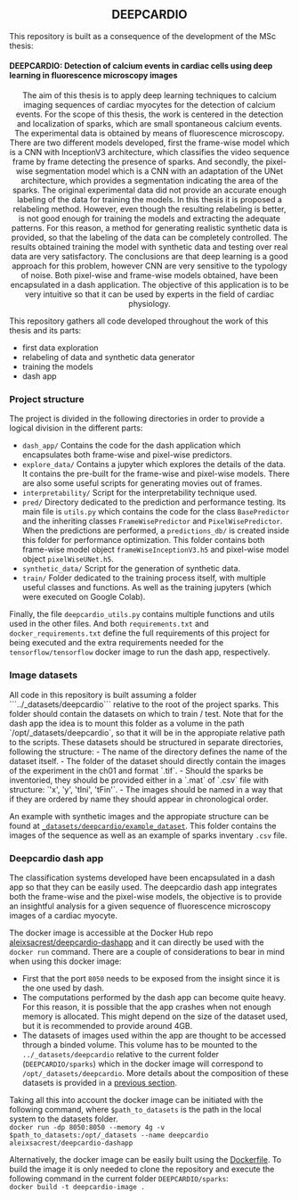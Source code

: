 <h2 align=center>DEEPCARDIO</h2>
This repository is built as a consequence of the development of the MSc thesis:
<h4>DEEPCARDIO: Detection of calcium events in cardiac cells using deep learning in fluorescence microscopy images</h4>

<!-- abstract -->
<p style="text-align: center">The aim of this thesis is to apply deep learning techniques to calcium imaging sequences of cardiac myocytes for the detection of calcium events. 
For the scope of this thesis, the work is centered in the detection and localization of sparks, which are small spontaneous calcium events. 
The experimental data is obtained by means of fluorescence microscopy.  
There are two different models developed, first the frame-wise model which is a CNN with InceptionV3 architecture, which 
classifies the video sequence frame by frame detecting the presence of sparks. And secondly, the pixel-wise segmentation 
model which is a CNN with an adaptation of the UNet architecture, which provides a segmentation indicating the area of the sparks.  
The original experimental data did not provide an accurate enough labeling of the data for training the models. 
In this thesis it is proposed a relabeling method. However, even though the resulting relabeling is better, is not good 
enough for training the models and extracting the adequate patterns. For this reason, a method for generating realistic 
synthetic data is provided, so that the labeling of the data can be completely controlled.  
The results obtained training the model with synthetic data and testing over real data are very satisfactory. 
The conclusions are that deep learning is a good approach for this problem, however CNN are very sensitive to the typology of noise.  
Both pixel-wise and frame-wise models obtained, have been encapsulated in a dash application. The objective of this
application is to be very intuitive so that it can be used by experts in the field of cardiac physiology.</p>

This repository gathers all code developed throughout the work of this thesis and its parts:
- first data exploration
- relabeling of data and synthetic data generator
- training the models
- dash app

### Project structure

The project is divided in the following directories in order to provide a logical division in the different parts:
- `dash_app/` Contains the code for the dash application which encapsulates both frame-wise and pixel-wise predictors.
- `explore_data/` Contains a jupyter which explores the details of the data. It contains the pre-built for the frame-wise 
and pixel-wise models. There are also some useful scripts for generating movies out of frames.
- `interpretability/` Script for the interpretability technique used.
- `pred/` Directory dedicated to the prediction and performance testing. Its main file is `utils.py` which contains the 
code for the class ``BasePredictor`` and the inheriting classes `FrameWisePredictor` and `PixelWisePredictor`.
When the predictions are performed, a `predictions_db/` is created inside this folder for performance optimization. 
This folder contains both frame-wise model object `frameWiseInceptionV3.h5` and pixel-wise model object `pixelWiseUNet.h5`.
- `synthetic_data/` Script for the generation of synthetic data.
- `train/` Folder dedicated to the training process itself, with multiple useful classes and functions. As well as the 
training jupyters (which were executed on Google Colab).

Finally, the file `deepcardio_utils.py` contains multiple functions and utils used in the other files. And both 
`requirements.txt` and `docker_requirements.txt` define the full requirements of this project for being executed and the 
extra requirements needed for the `tensorflow/tensorflow` docker image to run the dash app, respectively.

<h3 id="h3-image-datasets">Image datasets</h3>
All code in this repository is built assuming a folder ```../_datasets/deepcardio``` relative to the root of the project sparks. 
This folder should contain the datasets on which to train / test. Note that for the dash app the idea is to mount this
folder as a volume in the path `/opt/_datasets/deepcardio`, so that it will be in the appropiate relative path to the scripts.
These datasets should be structured in separate directories, following the structure:
- The name of the directory defines the name of the dataset itself.
- The folder of the dataset should directly contain the images of the experiment in the ch01 and format `.tif`.
- Should the sparks be inventoried, they should be provided either in a `.mat` of `.csv` file with structure: `'x', 'y', 'tIni', 'tFin'`.
- The images should be named in a way that if they are ordered by name they should appear in chronological order.

An example with synthetic images and the appropiate structure can be found at [`_datasets/deepcardio/example_dataset`](_datasets/deepcardio/example_dataset).
This folder contains the images of the sequence as well as an example of sparks inventary `.csv` file.

### Deepcardio dash app
The classification systems developed have been encapsulated in a dash app so that they can be easily used. 
The deepcardio dash app integrates both the frame-wise and the pixel-wise models, the objective is to provide an insightful 
analysis for a given sequence of fluorescence microscopy images of a cardiac myocyte.

The docker image is accessible at the Docker Hub repo [aleixsacrest/deepcardio-dashapp](https://hub.docker.com/repository/docker/aleixsacrest/deepcardio-dashapp)
and it can directly be used with the `docker run` command. There are a couple of considerations to bear in mind when using 
this docker image:
- First that the port `8050` needs to be exposed from the insight since it is the one used by dash.
- The computations performed by the dash app can become quite heavy. For this reason, it is possible that the app crashes
when not enough memory is allocated. This might depend on the size of the dataset used, but it is recommended to provide
around 4GB.
- The datasets of images used within the app are thought to be accessed through a binded volume. This volume has to be 
mounted to the `../_datasets/deepcardio` relative to the current folder (`DEEPCARDIO/sparks`) which in the docker image 
will correspond to `/opt/_datasets/deepcardio`. More details about the composition of these datasets is provided in a [previous section](#h3-image-datasets).  

Taking all this into account the docker image can be initiated with the following command, where `$path_to_datasets` is 
the path in the local system to the datasets folder.  
`docker run -dp 8050:8050 --memory 4g -v $path_to_datasets:/opt/_datasets --name deepcardio aleixsacrest/deepcardio-dashapp`  

Alternatively, the docker image can be easily built using the [Dockerfile](Dockerfile). To build the image it is only needed 
to clone the repository and execute the following command in the current folder `DEEPCARDIO/sparks`:  
`docker build -t deepcardio-image .`  

